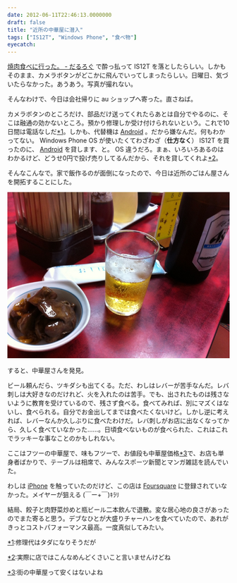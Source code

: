 ```yaml
---
date: 2012-06-11T22:46:13.0000000
draft: false
title: "近所の中華屋に潜入"
tags: ["IS12T", "Windows Phone", "食べ物"]
eyecatch: 
---
```

<p><a href="http://daruyanagi.hatenablog.com/entry/2012/06/09/173818">&#x713C;&#x8089;&#x98DF;&#x3079;&#x306B;&#x884C;&#x3063;&#x305F;&#x3002; - &#x3060;&#x308B;&#x308D;&#x3050;</a> で酔っ払って IS12T を落としたらしい。しかもそのまま、カメラボタンがどこかに飛んでいってしまったらしい。日曜日、気づいたらなかった。あうあう。写真が撮れない。</p><p>そんなわけで、今日は会社帰りに au ショップへ寄った。直さねば。</p><p>カメラボタンのところだけ、部品だけ送ってくれたらあとは自分でやるのに、そこは融通の効かないところ。預かり修理しか受け付けられないという。これで10日間は電話なしだ<a href="#f1" name="fn1" title="修理代はタダになりそうだが">*1</a>。しかも、代替機は <a class="keyword" href="http://d.hatena.ne.jp/keyword/Android">Android</a> 。だから嫌なんだ。何もわかってない。 Windows Phone OS が使いたくてわざわざ（<b>仕方なく</b>） IS12T を買ったのに、 <a class="keyword" href="http://d.hatena.ne.jp/keyword/Android">Android</a> を貸します、と。 OS 違うだろ。まぁ、いろいろあるのはわかるけど、どうせ0円で投げ売りしてるんだから、それを貸してくれよ<a href="#f2" name="fn2" title="実際に店ではこんなめんどくさいこと言いませんけどね">*2</a>。</p><p>そんなこんなで。家で飯作るのが面倒になったので、今日は近所のごはん屋さんを開拓することにした。</p><p><img src="20120611222331.jpg" alt="f:id:daruyanagi:20120611222331j:plain" title="f:id:daruyanagi:20120611222331j:plain" class="hatena-fotolife"></p><p>すると、中華屋さんを発見。</p><p>ビール頼んだら、ツキダシも出てくる。ただ、わしはレバーが苦手なんだ。レバ刺しは大好きなのだけれど、火を入れたのは苦手。でも、出されたものは残さないように教育を受けているので、残さず食べる。食べてみれば、別にマズくはないし、食べられる。自分でお金出してまでは食べたくないけど。しかし逆に考えれば、レバーなんか久しぶりに食べたわけだ。レバ刺しがお店に出なくなってから、久しく食べていなかった……。日頃食べないものが食べられた、これはこれでラッキーな事なことのかもしれない。</p><p>ここはフツーの中華屋で、味もフツーで、お値段も中華屋価格<a href="#f3" name="fn3" title="街の中華屋って安くはないよね">*3</a>で、お店も単身者ばかりで、テーブルは相席で、みんなスポーツ新聞とマンガ雑誌を読んでいた。</p><p>わしは <a class="keyword" href="http://d.hatena.ne.jp/keyword/iPhone">iPhone</a> を触っていたのだけど、この店は <a class="keyword" href="http://d.hatena.ne.jp/keyword/Foursquare">Foursquare</a> に登録されていなかった。メイヤーが狙える (￣ー+￣)ｷﾗﾘ</p><p>結局、餃子と肉野菜炒めと瓶ビール二本飲んで退散。変な居心地の良さがあったのでまた寄ると思う。デブなひとが大盛りチャーハンを食べていたので、あれがきっとコストパフォーマンス最高。一度真似してみたい。</p>
<div class="footnote">
<p class="footnote"><a href="#fn1" name="f1" class="footnote-number">*1</a><span class="footnote-delimiter">:</span><span class="footnote-text">修理代はタダになりそうだが</span></p>
<p class="footnote"><a href="#fn2" name="f2" class="footnote-number">*2</a><span class="footnote-delimiter">:</span><span class="footnote-text">実際に店ではこんなめんどくさいこと言いませんけどね</span></p>
<p class="footnote"><a href="#fn3" name="f3" class="footnote-number">*3</a><span class="footnote-delimiter">:</span><span class="footnote-text">街の中華屋って安くはないよね</span></p>
</div>